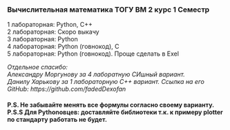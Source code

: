 <h3> Вычислительная математика ТОГУ ВМ 2 курс 1 Семестр </h3>

1 лабораторная: Python, C++	<br>
2 лабораторная: Скоро выкачу	<br>
3 лабораторная: Python	<br>
4 лабораторная: Python (говнокод), C	<br>
5 лабораторная: Python (говнокод). Проще сделать в Exel	<br>


<i>
Отдельное спасибо:  <br>
	Александру Моргунову за 4 лаборатную СИшный вариант. <br>
	Данилу Харькову за 1 лабораторную C++ вариант. Ссылка на его GitHub:   https://github.com/fadedDexofan  <br>
</i>


<h4>
P.S. Не забывайте менять все формулы согласно своему варианту. <br>
P.S.S Для Pythonовцев: доставляйте библиотеки т.к. к примеру plotter по стандарту работать не будет.
</h4>


